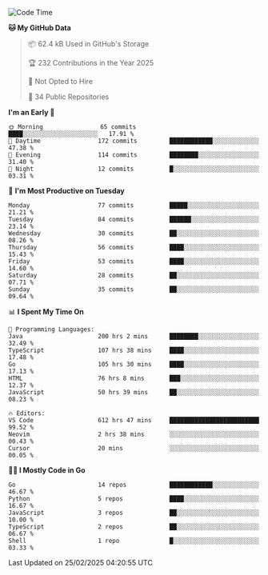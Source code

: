<!--START_SECTION:thansetan-waka-->
![Code Time](http://img.shields.io/badge/Code%20Time-615%20hrs%2045%20mins-blue)

**🐱 My GitHub Data** 

> 📦 62.4 kB Used in GitHub's Storage 
 > 
> 🏆 232 Contributions in the Year 2025
 > 
> 🚫 Not Opted to Hire
 > 
> 📜 34 Public Repositories 
 > 

**I'm an Early 🐤** 

```text
🌞 Morning                65 commits          ████░░░░░░░░░░░░░░░░░░░░░   17.91 % 
🌆 Daytime                172 commits         ████████████░░░░░░░░░░░░░   47.38 % 
🌃 Evening                114 commits         ████████░░░░░░░░░░░░░░░░░   31.40 % 
🌙 Night                  12 commits          █░░░░░░░░░░░░░░░░░░░░░░░░   03.31 % 
```

📅 **I'm Most Productive on Tuesday** 

```text
Monday                   77 commits          █████░░░░░░░░░░░░░░░░░░░░   21.21 % 
Tuesday                  84 commits          ██████░░░░░░░░░░░░░░░░░░░   23.14 % 
Wednesday                30 commits          ██░░░░░░░░░░░░░░░░░░░░░░░   08.26 % 
Thursday                 56 commits          ████░░░░░░░░░░░░░░░░░░░░░   15.43 % 
Friday                   53 commits          ████░░░░░░░░░░░░░░░░░░░░░   14.60 % 
Saturday                 28 commits          ██░░░░░░░░░░░░░░░░░░░░░░░   07.71 % 
Sunday                   35 commits          ██░░░░░░░░░░░░░░░░░░░░░░░   09.64 % 
```

📊 **I Spent My Time On** 

```text
💬 Programming Languages: 
Java                     200 hrs 2 mins      ████████░░░░░░░░░░░░░░░░░   32.49 % 
TypeScript               107 hrs 38 mins     ████░░░░░░░░░░░░░░░░░░░░░   17.48 % 
Go                       105 hrs 30 mins     ████░░░░░░░░░░░░░░░░░░░░░   17.13 % 
HTML                     76 hrs 8 mins       ███░░░░░░░░░░░░░░░░░░░░░░   12.37 % 
JavaScript               50 hrs 39 mins      ██░░░░░░░░░░░░░░░░░░░░░░░   08.23 % 

🔥 Editors: 
VS Code                  612 hrs 47 mins     █████████████████████████   99.52 % 
Neovim                   2 hrs 38 mins       ░░░░░░░░░░░░░░░░░░░░░░░░░   00.43 % 
Cursor                   20 mins             ░░░░░░░░░░░░░░░░░░░░░░░░░   00.05 % 
```

**🧑‍💻 I Mostly Code in Go** 

```text
Go                       14 repos            ████████████░░░░░░░░░░░░░   46.67 % 
Python                   5 repos             ████░░░░░░░░░░░░░░░░░░░░░   16.67 % 
JavaScript               3 repos             ██░░░░░░░░░░░░░░░░░░░░░░░   10.00 % 
TypeScript               2 repos             ██░░░░░░░░░░░░░░░░░░░░░░░   06.67 % 
Shell                    1 repo              █░░░░░░░░░░░░░░░░░░░░░░░░   03.33 % 
```

Last Updated on 25/02/2025 04:20:55 UTC
<!--END_SECTION:thansetan-waka-->